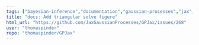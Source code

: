 ```yaml
---
tags: ["bayesian-inference","documentation","gaussian-processes","jax","machine-learning","probabilistic-programming","stale"]
title: "docs: Add triangular solve figure"
html_url: "https://github.com/JaxGaussianProcesses/GPJax/issues/268"
user: "thomaspinder"
repo: "thomaspinder/GPJax"
---
```


